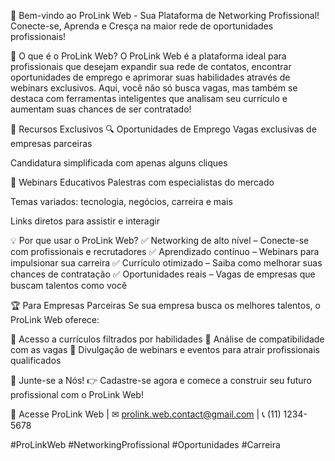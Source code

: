 📢 Bem-vindo ao ProLink Web - Sua Plataforma de Networking Profissional!
Conecte-se, Aprenda e Cresça na maior rede de oportunidades profissionais!

🌟 O que é o ProLink Web?
O ProLink Web é a plataforma ideal para profissionais que desejam expandir sua rede de contatos, encontrar oportunidades de emprego e aprimorar suas habilidades através de webinars exclusivos. Aqui, você não só busca vagas, mas também se destaca com ferramentas inteligentes que analisam seu currículo e aumentam suas chances de ser contratado!

🚀 Recursos Exclusivos
🔍 Oportunidades de Emprego
Vagas exclusivas de empresas parceiras

Candidatura simplificada com apenas alguns cliques

🎤 Webinars Educativos
Palestras com especialistas do mercado

Temas variados: tecnologia, negócios, carreira e mais

Links diretos para assistir e interagir

💡 Por que usar o ProLink Web?
✅ Networking de alto nível – Conecte-se com profissionais e recrutadores
✅ Aprendizado contínuo – Webinars para impulsionar sua carreira
✅ Currículo otimizado – Saiba como melhorar suas chances de contratação
✅ Oportunidades reais – Vagas de empresas que buscam talentos como você

🏆 Para Empresas Parceiras
Se sua empresa busca os melhores talentos, o ProLink Web oferece:

🔹 Acesso a currículos filtrados por habilidades
🔹 Análise de compatibilidade com as vagas
🔹 Divulgação de webinars e eventos para atrair profissionais qualificados

📲 Junte-se a Nós!
👉 Cadastre-se agora e comece a construir seu futuro profissional com o ProLink Web!

🔗 Acesse ProLink Web | ✉ prolink.web.contact@gmail.com | 📞 (11) 1234-5678

#ProLinkWeb #NetworkingProfissional #Oportunidades #Carreira
